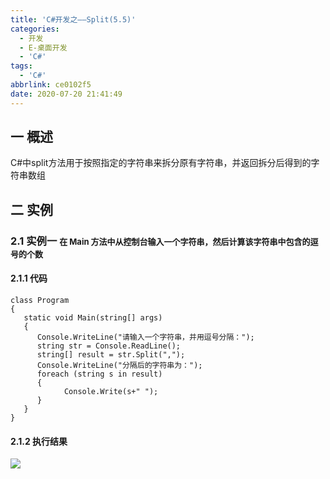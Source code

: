 ```yaml
---
title: 'C#开发之——Split(5.5)'
categories:
  - 开发
  - E-桌面开发
  - 'C#'
tags:
  - 'C#'
abbrlink: ce0102f5
date: 2020-07-20 21:41:49
---
```

## 一 概述

C#中split方法用于按照指定的字符串来拆分原有字符串，并返回拆分后得到的字符串数组

<!--more-->

## 二 实例

### 2.1 实例一 <font size=2> 在 Main 方法中从控制台输入一个字符串，然后计算该字符串中包含的逗号的个数 </font>

#### 2.1.1 代码

```
class Program
{
   static void Main(string[] args)
   {
      Console.WriteLine("请输入一个字符串，并用逗号分隔：");
      string str = Console.ReadLine();
      string[] result = str.Split(",");
      Console.WriteLine("分隔后的字符串为：");
      foreach (string s in result)
      {
            Console.Write(s+" ");
      }
   }
}
```

#### 2.1.2 执行结果

![][1]



[1]:https://cdn.jsdelivr.net/gh/PGzxc/CDN@master/blog-image/csharp-split-sample.png